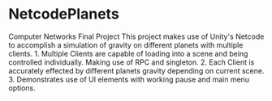 # NetcodePlanets
Computer Networks Final Project
This project makes use of Unity's Netcode to accomplish a simulation of gravity on different planets with multiple clients.
       1. Multiple Clients are capable of loading into a scene and being controlled individually. Making use of RPC and singleton.
       2. Each Client is accurately effected by different planets gravity depending on current scene.
       3. Demonstrates use of UI elements with working pause and main menu options.
